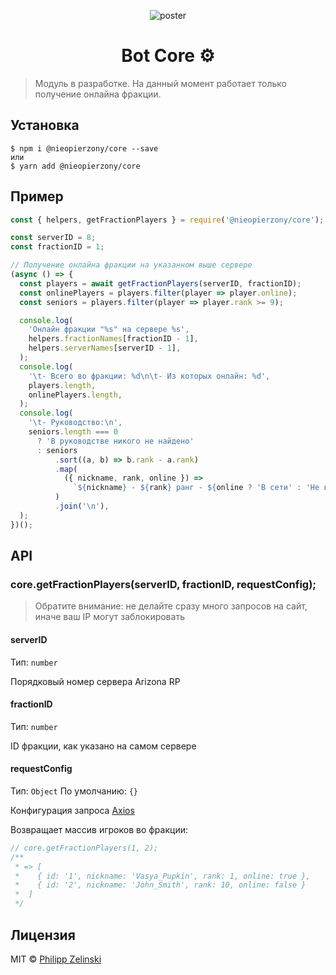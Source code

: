 <p align="center">
  <img alt="poster" src="https://github.com/nieopierzony/core/raw/main/assets/poster.jpg" >
</p>
<h1 align="center">Bot Core ⚙️</h1>

> Модуль в разработке. На данный момент работает только получение онлайна фракции.


## Установка

```
$ npm i @nieopierzony/core --save
или
$ yarn add @nieopierzony/core
```

## Пример

```js
const { helpers, getFractionPlayers } = require('@nieopierzony/core');

const serverID = 8;
const fractionID = 1;

// Получение онлайна фракции на указанном выше сервере
(async () => {
  const players = await getFractionPlayers(serverID, fractionID);
  const onlinePlayers = players.filter(player => player.online);
  const seniors = players.filter(player => player.rank >= 9);

  console.log(
    'Онлайн фракции "%s" на сервере %s',
    helpers.fractionNames[fractionID - 1],
    helpers.serverNames[serverID - 1],
  );
  console.log(
    '\t- Всего во фракции: %d\n\t- Из которых онлайн: %d',
    players.length,
    onlinePlayers.length,
  );
  console.log(
    '\t- Руководство:\n',
    seniors.length === 0
      ? 'В руководстве никого не найдено'
      : seniors
          .sort((a, b) => b.rank - a.rank)
          .map(
            ({ nickname, rank, online }) =>
              `${nickname} - ${rank} ранг - ${online ? 'В сети' : 'Не в игре'}`,
          )
          .join('\n'),
  );
})();
```

## API

### core.getFractionPlayers(serverID, fractionID, requestConfig);

> Обратите внимание: не делайте сразу много запросов на сайт, иначе ваш IP могут заблокировать

#### serverID

Тип: `number`

Порядковый номер сервера Arizona RP

#### fractionID

Тип: `number`

ID фракции, как указано на самом сервере

#### requestConfig

Тип: `Object`
По умолчанию: `{}`

Конфигурация запроса [Axios](https://github.com/axios/axios#axioscreateconfig)

Возвращает массив игроков во фракции:

```js
// core.getFractionPlayers(1, 2);
/**
 * => [
 *    { id: '1', nickname: 'Vasya_Pupkin', rank: 1, online: true },
 *    { id: '2', nickname: 'John_Smith', rank: 10, online: false }
 *  ]
 */
```

## Лицензия

MIT © [Philipp Zelinski](https://github.com/nieopierzony)

